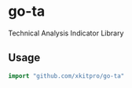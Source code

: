 # go-ta
Technical Analysis Indicator Library

## Usage

```go
import "github.com/xkitpro/go-ta"
```
